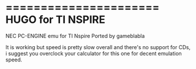 ======================
HUGO for TI NSPIRE
======================

NEC PC-ENGINE emu for TI Nspire
Ported by gameblabla

It is working but speed is pretty slow overall and there's no support for CDs,
i suggest you overclock your calculator for this one for decent emulation speed.